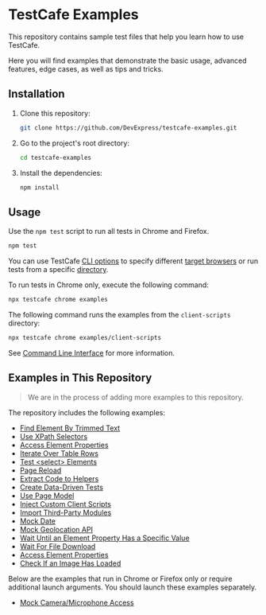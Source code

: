 # TestCafe Examples

This repository contains sample test files that help you learn how to use TestCafe.

Here you will find examples that demonstrate the basic usage, advanced features, edge cases, as well as tips and tricks.

## Installation

1. Clone this repository:

    ```sh
    git clone https://github.com/DevExpress/testcafe-examples.git
    ```

2. Go to the project's root directory:

    ```sh
    cd testcafe-examples
    ```

3. Install the dependencies:

    ```sh
    npm install
    ```

## Usage

Use the `npm test` script to run all tests in Chrome and Firefox.

```sh
npm test
```

You can use TestCafe [CLI options](https://devexpress.github.io/testcafe/documentation/using-testcafe/command-line-interface.html) to specify different [target browsers](https://devexpress.github.io/testcafe/documentation/using-testcafe/command-line-interface.html#browser-list) or run tests from a specific [directory](https://devexpress.github.io/testcafe/documentation/using-testcafe/command-line-interface.html#file-pathglob-pattern).

To run tests in Chrome only, execute the following command:

```sh
npx testcafe chrome examples
```

The following command runs the examples from the `client-scripts` directory:

```sh
npx testcafe chrome examples/client-scripts
```

See [Command Line Interface](https://devexpress.github.io/testcafe/documentation/using-testcafe/command-line-interface.html) for more information.

## Examples in This Repository

> We are in the process of adding more examples to this repository.

The repository includes the following examples:

* [Find Element By Trimmed Text](examples/find-element-by-trimmed-text)
* [Use XPath Selectors](examples/use-xpath-selectors)
* [Access Element Properties](examples/element-properties)
* [Iterate Over Table Rows](examples/iterate-over-table-rows)
* [Test \<select\> Elements](examples/test-select-elements)
* [Page Reload](examples/page-manipulation)
* [Extract Code to Helpers](examples/extract-code-to-helpers)
* [Create Data-Driven Tests](examples/create-data-driven-tests)
* [Use Page Model](examples/use-page-model)
* [Inject Custom Client Scripts](examples/client-scripts)
* [Import Third-Party Modules](examples/import-third-party-modules)
* [Mock Date](examples/mock-date)
* [Mock Geolocation API](examples/mock-geolocation-api)
* [Wait Until an Element Property Has a Specific Value](examples/wait-for-element-property-value)
* [Wait For File Download](examples/wait-for-file-download)
* [Access Element Properties](examples/element-properties)
* [Check If an Image Has Loaded](examples/check-if-image-loaded)

Below are the examples that run in Chrome or Firefox only or require additional launch arguments. You should launch these examples separately.

* [Mock Camera/Microphone Access](detached-examples/mock-camera-microphone-access)
